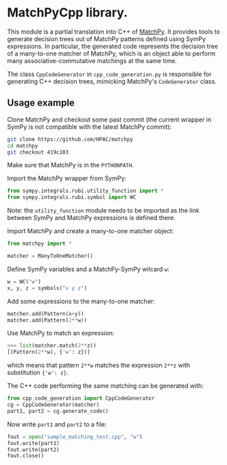 # MatchPyCpp library.

This module is a partial translation into C++ of
[MatchPy](https://github.com/HPAC/matchpy).  It provides tools to generate
decision trees out of MatchPy patterns defined using SymPy expressions.  In
particular, the generated code represents the decision tree of a many-to-one
matcher of MatchPy, which is an object able to perform many
associative-commutative matchings at the same time.

The class `CppCodeGenerator` in `cpp_code_generation.py` is responsible for
generating C++ decision trees, mimicking MatchPy's `CodeGenerator` class.

## Usage example

Clone MatchPy and checkout some past commit (the current wrapper in SymPy is not compatible with the latest MatchPy commit):

```bash
git clone https://github.com/HPAC/matchpy
cd matchpy
git checkout 419c103
```

Make sure that MatchPy is in the `PYTHONPATH`.

Import the MatchPy wrapper from SymPy:

```python
from sympy.integrals.rubi.utility_function import *
from sympy.integrals.rubi.symbol import WC
```

Note: the `utility_function` module needs to be imported as the link between SymPy and MatchPy expressions is defined there.

Import MatchPy and create a many-to-one matcher object:

```python
from matchpy import *

matcher = ManyToOneMatcher()
```

Define SymPy variables and a MatchPy-SymPy wilcard `w`:

```python
w = WC("w")
x, y, z = symbols("x y z")
```

Add some expressions to the many-to-one matcher:

```python
matcher.add(Pattern(x+y))
matcher.add(Pattern(2**w))
```

Use MatchPy to match an expression:

```python
>>> list(matcher.match(2**z))
[(Pattern(2**w), {'w': z})]
```

which means that pattern `2**w` matches the expression `2**z` with substitution `{'w': z}`.

The C++ code performing the same matching can be generated with:

```python
from cpp_code_generation import CppCodeGenerator
cg = CppCodeGenerator(matcher)
part1, part2 = cg.generate_code()
```

Now write `part1` and `part2` to a file:

```python
fout = open("sample_matching_test.cpp", "w")
fout.write(part1)
fout.write(part2)
fout.close()
```
